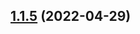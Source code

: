 

## [1.1.5](https://github.com/agence-adeliom/lumberjack-cli/compare/v1.1.4...v1.1.5) (2022-04-29)
